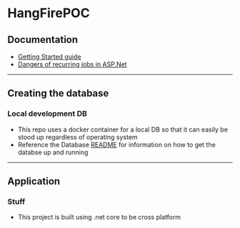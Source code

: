 # HangFirePOC

## Documentation 
- [Getting Started guide](https://docs.hangfire.io/en/latest/getting-started/index.html)
- [Dangers of recurring jobs in ASP.Net](https://haacked.com/archive/2011/10/16/the-dangers-of-implementing-recurring-background-tasks-in-asp-net.aspx/)

---
## Creating the database
### Local development DB
- This repo uses a docker container for a local DB so that it can easily be stood up regardless of operating system
- Reference the Database [README](./Database/README.md) for information on how to get the databse up and running

---
## Application
### Stuff
- This project is built using .net core to be cross platform
